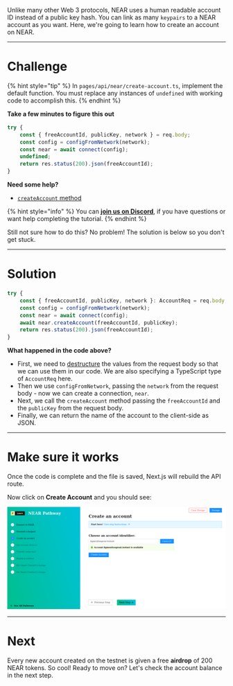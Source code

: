 Unlike many other Web 3 protocols, NEAR uses a human readable account ID instead of a public key hash. You can link as many `keypairs` to a NEAR account as you want. Here, we're going to learn how to create an account on NEAR. 

------------------------

# Challenge

{% hint style="tip" %}
In `pages/api/near/create-account.ts`, implement the default function. You must replace any instances of `undefined` with working code to accomplish this.
{% endhint %}

**Take a few minutes to figure this out**

```typescript
try {
    const { freeAccountId, publicKey, network } = req.body;
    const config = configFromNetwork(network);
    const near = await connect(config);
    undefined;
    return res.status(200).json(freeAccountId);
}
```

**Need some help?**
* [`createAccount` method](https://near.github.io/near-api-js/classes/near.near-1.html#createaccount)  

{% hint style="info" %}
You can [**join us on Discord**](https://discord.gg/fszyM7K), if you have questions or want help completing the tutorial.
{% endhint %}

Still not sure how to do this? No problem! The solution is below so you don't get stuck.

------------------------

# Solution

```typescript
try {
    const { freeAccountId, publicKey, network }: AccountReq = req.body;
    const config = configFromNetwork(network);
    const near = await connect(config);
    await near.createAccount(freeAccountId, publicKey);
    return res.status(200).json(freeAccountId);
}
```

**What happened in the code above?**

* First, we need to [destructure](https://dmitripavlutin.com/javascript-object-destructuring/) the values from the request body so that we can use them in our code. We are also specifying a TypeScript type of `AccountReq` here.
* Then we use `configFromNetwork`, passing the `network` from the request body - now we can create a connection, `near`.
* Next, we call the `createAccount` method passing the `freeAccountId` and the `publicKey` from the request body.
* Finally, we can return the name of the account to the client-side as JSON.

------------------------

# Make sure it works

Once the code is complete and the file is saved, Next.js will rebuild the API route.

Now click on **Create Account** and you should see:

![](../../../.gitbook/assets/pathways/near/near-create-account.gif)

-----------------------------

# Next

Every new account created on the testnet is given a free **airdrop** of 200 NEAR tokens. So cool! 
Ready to move on? Let's check the account balance in the next step.
